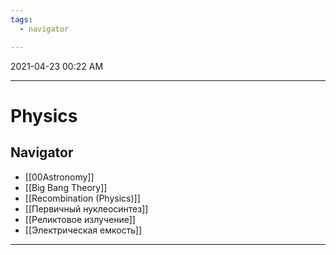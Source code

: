 ```yaml
---
tags:
  - navigator

---
```

2021-04-23 00:22 AM
***

# Physics
## Navigator
- [[00Astronomy]]
- [[Big Bang Theory]]
- [[Recombination (Physics)]]
- [[Первичный нуклеосинтез]]
- [[Реликтовое излучение]]
- [[Электрическая емкость]]
***